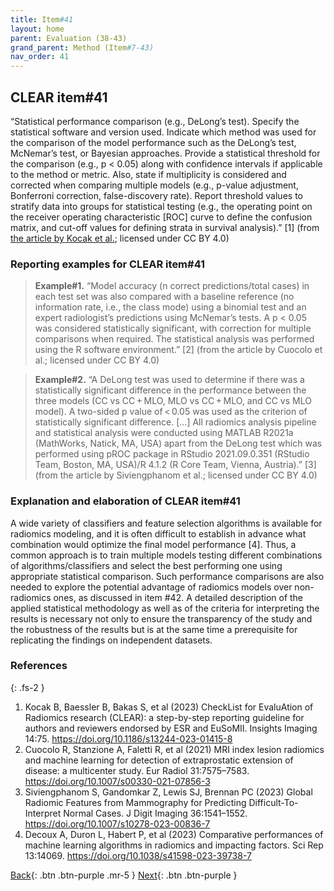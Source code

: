 ```yaml
---
title: Item#41
layout: home
parent: Evaluation (38-43)
grand_parent: Method (Item#7-43)
nav_order: 41
---
```


## CLEAR item#41


“Statistical performance comparison (e.g., DeLong’s test). Specify the statistical software and version used. Indicate which method was used for the comparison of the model performance such as the DeLong’s test, McNemar’s test, or Bayesian approaches. Provide a statistical threshold for the comparison (e.g., p < 0.05) along with confidence intervals if applicable to the method or metric. Also, state if multiplicity is considered and corrected when comparing multiple models (e.g., p-value adjustment, Bonferroni correction, false-discovery rate). Report threshold values to stratify data into groups for statistical testing (e.g., the operating point on the receiver operating characteristic [ROC] curve to define the confusion matrix, and cut-off values for defining strata in survival analysis).” [1] (from [the article by Kocak et al.](https://insightsimaging.springeropen.com/articles/10.1186/s13244-023-01415-8); licensed under CC BY 4.0)


### Reporting examples for CLEAR item#41

> **Example#1.** “Model accuracy (n correct predictions/total cases) in each test set was also compared with a baseline reference (no information rate, i.e., the class mode) using a binomial test and an expert radiologist’s predictions using McNemar’s tests. A p < 0.05 was considered statistically significant, with correction for multiple comparisons when required. The statistical analysis was performed using the R software environment.” [2] (from the article by Cuocolo et al.; licensed under CC BY 4.0)

> **Example#2.** “A DeLong test was used to determine if there was a statistically significant difference in the performance between the three models (CC vs CC + MLO, MLO vs CC + MLO, and CC vs MLO model). A two-sided p value of < 0.05 was used as the criterion of statistically significant difference. […] All radiomics analysis pipeline and statistical analysis were conducted using MATLAB R2021a (MathWorks, Natick, MA, USA) apart from the DeLong test which was performed using pROC package in RStudio 2021.09.0.351 (RStudio Team, Boston, MA, USA)/R 4.1.2 (R Core Team, Vienna, Austria).” [3] (from the article by  Siviengphanom et al.; licensed under CC BY 4.0)

### Explanation and elaboration of CLEAR item#41

A wide variety of classifiers and feature selection algorithms is available for radiomics modeling, and it is often difficult to establish in advance what combination would optimize the final model performance [4]. Thus, a common approach is to train multiple models testing different combinations of algorithms/classifiers and select the best performing one using appropriate statistical comparison. Such performance comparisons are also needed to explore the potential advantage of radiomics models over non-radiomics ones, as discussed in item #42. A detailed description of the applied statistical methodology as well as of the criteria for interpreting the results is necessary not only to ensure the transparency of the study and the robustness of the results but is at the same time a prerequisite for replicating the findings on independent datasets.

### References

{: .fs-2 }

1. 	Kocak B, Baessler B, Bakas S, et al (2023) CheckList for EvaluAtion of Radiomics research (CLEAR): a step-by-step reporting guideline for authors and reviewers endorsed by ESR and EuSoMII. Insights Imaging 14:75. https://doi.org/10.1186/s13244-023-01415-8
2. 	Cuocolo R, Stanzione A, Faletti R, et al (2021) MRI index lesion radiomics and machine learning for detection of extraprostatic extension of disease: a multicenter study. Eur Radiol 31:7575–7583. https://doi.org/10.1007/s00330-021-07856-3
3. 	Siviengphanom S, Gandomkar Z, Lewis SJ, Brennan PC (2023) Global Radiomic Features from Mammography for Predicting Difficult-To-Interpret Normal Cases. J Digit Imaging 36:1541–1552. https://doi.org/10.1007/s10278-023-00836-7
4. 	Decoux A, Duron L, Habert P, et al (2023) Comparative performances of machine learning algorithms in radiomics and impacting factors. Sci Rep 13:14069. https://doi.org/10.1038/s41598-023-39738-7



[Back](https://radiomic.github.io/CLEAR-E3/docs/Item2.html){: .btn .btn-purple .mr-5 }
[Next](https://radiomic.github.io/CLEAR-E3/docs/Item4.html){: .btn .btn-purple   }
